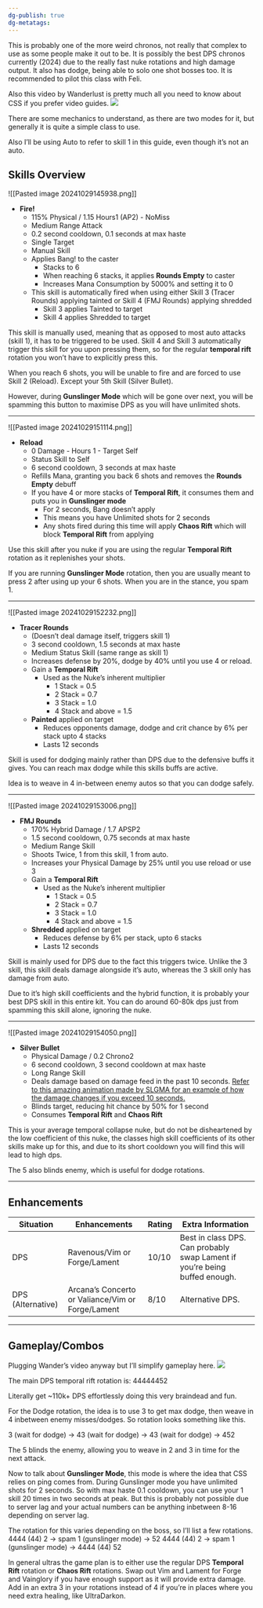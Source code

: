 ```yaml
---
dg-publish: true
dg-metatags:
---
```

This is probably one of the more weird chronos, not really that complex to use as some people make it out to be. It is possibly the best DPS chronos currently (2024) due to the really fast nuke rotations and high damage output. It also has dodge, being able to solo one shot bosses too. It is recommended to pilot this class with Feli. 

Also this video by Wanderlust is pretty much all you need to know about CSS if you prefer video guides. ![](https://www.youtube.com/watch?v=uYuulGi0YXo)


There are some mechanics to understand, as there are two modes for it, but generally it is quite a simple class to use.

Also I’ll be using Auto to refer to skill 1 in this guide, even though it’s not an auto.

## Skills Overview

![[Pasted image 20241029145938.png]]
- **Fire!**
	- 115% Physical / 1.15 Hours1 (AP2) - NoMiss
	- Medium Range Attack
	- 0.2 second cooldown, 0.1 seconds at max haste
	- Single Target
	- Manual Skill
	- Applies Bang! to the caster
		- Stacks to 6
		- When reaching 6 stacks, it applies **Rounds Empty** to caster
		- Increases Mana Consumption by 5000% and setting it to 0
	- This skill is automatically fired when using either Skill 3 (Tracer Rounds) applying tainted or Skill 4 (FMJ Rounds) applying shredded
		- Skill 3 applies Tainted to target
		- Skill 4 applies Shredded to target

This skill is manually used, meaning that as opposed to most auto attacks (skill 1), it has to be triggered to be used. Skill 4 and Skill 3 automatically trigger this skill for you upon pressing them, so for the regular **temporal rift** rotation you won’t have to explicitly press this.

When you reach 6 shots, you will be unable to fire and are forced to use Skill 2 (Reload). Except your 5th Skill (Silver Bullet).

However, during **Gunslinger Mode** which will be gone over next, you will be spamming this button to maximise DPS as you will have unlimited shots.

---

![[Pasted image 20241029151114.png]]
- **Reload**
	- 0 Damage - Hours 1 - Target Self
	- Status Skill to Self
	- 6 second cooldown, 3 seconds at max haste
	- Refills Mana, granting you back 6 shots and removes the **Rounds Empty** debuff
	- If you have 4 or more stacks of **Temporal Rift**, it consumes them and puts you in **Gunslinger mode**
		- For 2 seconds, Bang doesn’t apply
		- This means you have Unlimited shots for 2 seconds
		- Any shots fired during this time will apply **Chaos Rift** which will block **Temporal Rift** from applying

Use this skill after you nuke if you are using the regular **Temporal Rift** rotation as it replenishes your shots.

If you are running **Gunslinger Mode** rotation, then you are usually meant to press 2 after using up your 6 shots. When you are in the stance, you spam 1.

--- 

![[Pasted image 20241029152232.png]]
- **Tracer Rounds**
	- (Doesn’t deal damage itself, triggers skill 1)
	- 3 second cooldown, 1.5 seconds at max haste
	- Medium Status Skill (same range as skill 1)
	- Increases defense by 20%, dodge by 40% until you use 4 or reload.
	- Gain a **Temporal Rift**
		- Used as the Nuke’s inherent multiplier
			- 1 Stack = 0.5
			- 2 Stack = 0.7
			- 3 Stack = 1.0
			- 4 Stack and above = 1.5
	- **Painted** applied on target
		- Reduces opponents damage, dodge and crit chance by 6% per stack upto 4 stacks
		- Lasts 12 seconds

Skill is used for dodging mainly rather than DPS due to the defensive buffs it gives. You can reach max dodge while this skills buffs are active.

Idea is to weave in 4 in-between enemy autos so that you can dodge safely.

---

![[Pasted image 20241029153006.png]]
- **FMJ Rounds**
	- 170% Hybrid Damage / 1.7 APSP2
	- 1.5 second cooldown, 0.75 seconds at max haste
	- Medium Range Skill
	- Shoots Twice, 1 from this skill, 1 from auto.
	- Increases your Physical Damage by 25% until you use reload or use 3
	- Gain a **Temporal Rift**
		- Used as the Nuke’s inherent multiplier
			- 1 Stack = 0.5
			- 2 Stack = 0.7
			- 3 Stack = 1.0
			- 4 Stack and above = 1.5
	- **Shredded** applied on target
		- Reduces defense by 6% per stack, upto 6 stacks
		- Lasts 12 seconds

Skill is mainly used for DPS due to the fact this triggers twice. Unlike the 3 skill, this skill deals damage alongside it’s auto, whereas the 3 skill only has damage from auto. 

Due to it’s high skill coefficients and the hybrid function, it is probably your best DPS skill in this entire kit. You can do around 60-80k dps just from spamming this skill alone, ignoring the nuke.

---

![[Pasted image 20241029154050.png]]
- **Silver Bullet**
	- Physical Damage / 0.2 Chrono2
	- 6 second cooldown, 3 second cooldown at max haste
	- Long Range Skill
	- Deals damage based on damage feed in the past 10 seconds. [Refer to this amazing animation made by SLGMA for an example of how the damage changes if you exceed 10 seconds.](https://streamable.com/msrl8) 
	- Blinds target, reducing hit chance by 50% for 1 second
	- Consumes **Temporal Rift** and **Chaos Rift**

This is your average temporal collapse nuke, but do not be disheartened by the low coefficient of this nuke, the classes high skill coefficients of its other skills make up for this, and due to its short cooldown you will find this will lead to high dps.

The 5 also blinds enemy, which is useful for dodge rotations.

---

## Enhancements

| Situation         | Enhancements                                      | Rating | Extra Information                                                          |
| ----------------- | ------------------------------------------------- | ------ | -------------------------------------------------------------------------- |
| DPS               | Ravenous/Vim or Forge/Lament                      | 10/10  | Best in class DPS. Can probably swap Lament if you’re being buffed enough. |
| DPS (Alternative) | Arcana’s Concerto or Valiance/Vim or Forge/Lament | 8/10   | Alternative DPS.                                                           |

---
## Gameplay/Combos

Plugging Wander’s video anyway but I’ll simplify gameplay here.
![](https://www.youtube.com/watch?v=uYuulGi0YXo) 

The main DPS temporal rift rotation is:
44444452 

Literally get ~110k+ DPS effortlessly doing this very braindead and fun. 

For the Dodge rotation, the idea is to use 3 to get max dodge, then weave in 4 inbetween enemy misses/dodges. So rotation looks something like this.

3 (wait for dodge) → 43 (wait for dodge) → 43 (wait for dodge) → 452

The 5 blinds the enemy, allowing you to weave in 2 and 3 in time for the next attack.

Now to talk about **Gunslinger Mode**, this mode is where the idea that CSS relies on ping comes from. During Gunslinger mode you have unlimited shots for 2 seconds. So with max haste 0.1 cooldown, you can use your 1 skill 20 times in two seconds at peak. But this is probably not possible due to server lag and your actual numbers can be anything inbetween 8-16 depending on server lag.

The rotation for this varies depending on the boss, so I’ll list a few rotations.
4444 (44) 2 → spam 1 (gunslinger mode) → 52 
4444 (44) 2 → spam 1 (gunslinger mode) → 4444 (44) 52

In general ultras the game plan is to either use the regular DPS **Temporal Rift** rotation or **Chaos Rift** rotations. Swap out Vim and Lament for Forge and Vainglory if you have enough support as it will provide extra damage. Add in an extra 3 in your rotations instead of 4 if you’re in places where you need extra healing, like UltraDarkon.